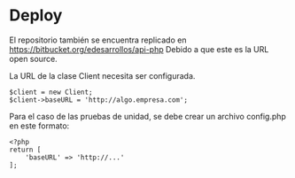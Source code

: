 Deploy
======
El repositorio también se encuentra replicado en
https://bitbucket.org/edesarrollos/api-php
Debido a que este es la URL open source.

La URL de la clase Client necesita ser configurada.
    
    $client = new Client;
    $client->baseURL = 'http://algo.empresa.com';

Para el caso de las pruebas de unidad, se debe
crear un archivo config.php en este formato:

	<?php
	return [
		'baseURL' => 'http://...'
	];

